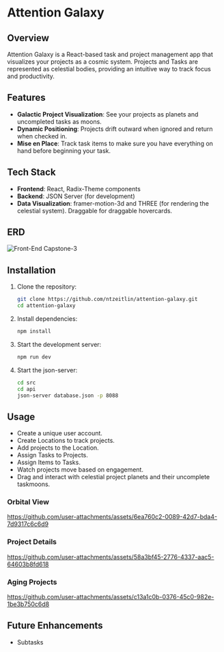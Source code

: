# Attention Galaxy

## Overview

Attention Galaxy is a React-based task and project management app that visualizes your projects as a cosmic system. Projects and Tasks are represented as celestial bodies, providing an intuitive way to track focus and productivity.

## Features

-   **Galactic Project Visualization**: See your projects as planets and uncompleted tasks as moons.
-   **Dynamic Positioning**: Projects drift outward when ignored and return when checked in.
-   **Mise en Place**: Track task items to make sure you have everything on hand before beginning your task.

## Tech Stack

-   **Frontend**: React, Radix-Theme components
-   **Backend**: JSON Server (for development)
-   **Data Visualization**: framer-motion-3d and THREE (for rendering the celestial system). Draggable for draggable hovercards.

## ERD
![Front-End Capstone-3](https://github.com/user-attachments/assets/8b572231-f2e8-4894-8813-83f8e5849caf)


## Installation

1. Clone the repository:
    ```sh
    git clone https://github.com/ntzeitlin/attention-galaxy.git
    cd attention-galaxy
    ```
2. Install dependencies:
    ```sh
    npm install
    ```
3. Start the development server:
    ```sh
    npm run dev
    ```
4. Start the json-server:
   ```sh
   cd src
   cd api
   json-server database.json -p 8088
   ```

## Usage

-   Create a unique user account.
-   Create Locations to track projects. 
-   Add projects to the Location.
-   Assign Tasks to Projects.
-   Assign Items to Tasks.
-   Watch projects move based on engagement.
-   Drag and interact with celestial project planets and their uncomplete taskmoons.

### Orbital View

https://github.com/user-attachments/assets/6ea760c2-0089-42d7-bda4-7d9317c6c6d9

### Project Details

https://github.com/user-attachments/assets/58a3bf45-2776-4337-aac5-64603b8fd618

### Aging Projects

https://github.com/user-attachments/assets/c13a1c0b-0376-45c0-982e-1be3b750c6d8




## Future Enhancements

-   Subtasks
